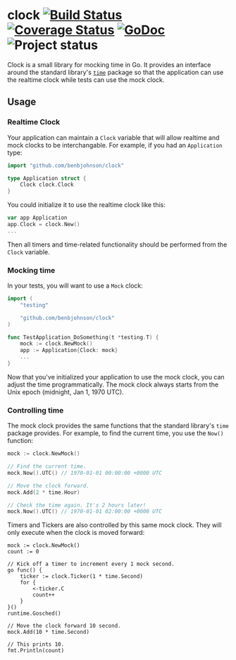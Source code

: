 clock [![Build Status](https://drone.io/github.com/benbjohnson/clock/status.png)](https://drone.io/github.com/benbjohnson/clock/latest) [![Coverage Status](https://coveralls.io/repos/benbjohnson/clock/badge.png?branch=master)](https://coveralls.io/r/benbjohnson/clock?branch=master) [![GoDoc](https://godoc.org/github.com/benbjohnson/clock?status.png)](https://godoc.org/github.com/benbjohnson/clock) ![Project status](http://img.shields.io/status/experimental.png?color=red)
=====

Clock is a small library for mocking time in Go. It provides an interface
around the standard library's [`time`][time] package so that the application
can use the realtime clock while tests can use the mock clock.

[time]: http://golang.org/pkg/time/


## Usage

### Realtime Clock

Your application can maintain a `Clock` variable that will allow realtime and
mock clocks to be interchangable. For example, if you had an `Application` type:

```go
import "github.com/benbjohnson/clock"

type Application struct {
	Clock clock.Clock
}
```

You could initialize it to use the realtime clock like this:

```go
var app Application
app.Clock = clock.New()
...
```

Then all timers and time-related functionality should be performed from the
`Clock` variable.


### Mocking time

In your tests, you will want to use a `Mock` clock:

```go
import (
	"testing"

	"github.com/benbjohnson/clock"
)

func TestApplication_DoSomething(t *testing.T) {
	mock := clock.NewMock()
	app := Application{Clock: mock}
	...
}
```

Now that you've initialized your application to use the mock clock, you can
adjust the time programmatically. The mock clock always starts from the Unix
epoch (midnight, Jan 1, 1970 UTC).


### Controlling time

The mock clock provides the same functions that the standard library's `time`
package provides. For example, to find the current time, you use the `Now()`
function:

```go
mock := clock.NewMock()

// Find the current time.
mock.Now().UTC() // 1970-01-01 00:00:00 +0000 UTC

// Move the clock forward.
mock.Add(2 * time.Hour)

// Check the time again. It's 2 hours later!
mock.Now().UTC() // 1970-01-01 02:00:00 +0000 UTC
```

Timers and Tickers are also controlled by this same mock clock. They will only
execute when the clock is moved forward:

```
mock := clock.NewMock()
count := 0

// Kick off a timer to increment every 1 mock second.
go func() {
    ticker := clock.Ticker(1 * time.Second)
    for {
        <-ticker.C
        count++
    }
}()
runtime.Gosched()

// Move the clock forward 10 second.
mock.Add(10 * time.Second)

// This prints 10.
fmt.Println(count)
```


